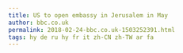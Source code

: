 ```yaml
---
title: US to open embassy in Jerusalem in May
author: bbc.co.uk
permalink: 2018-02-24-bbc.co.uk-1503252391.html
tags: hy de ru hy fr it zh-CN zh-TW ar fa
---
```


